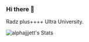 ### Hi there 👋
Radz plus++++ Ultra University.

![alphajjjett's Stats](https://github-readme-stats.vercel.app/api?username=<username>&theme=vue-dark&show_icons=true&hide_border=true&count_private=true)
